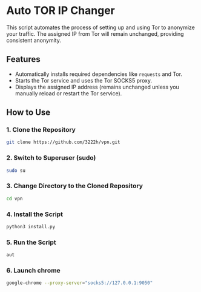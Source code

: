 
# Auto TOR IP Changer

This script automates the process of setting up and using Tor to anonymize your traffic. The assigned IP from Tor will remain unchanged, providing consistent anonymity.

## Features
- Automatically installs required dependencies like `requests` and Tor.
- Starts the Tor service and uses the Tor SOCKS5 proxy.
- Displays the assigned IP address (remains unchanged unless you manually reload or restart the Tor service).

## How to Use

### 1. Clone the Repository

```bash
git clone https://github.com/3222h/vpn.git
```
### 2. Switch to Superuser (sudo)
```bash
sudo su
```
### 3. Change Directory to the Cloned Repository
```bash
cd vpn
```
### 4. Install the Script
```bash
python3 install.py
  ```
### 5. Run the Script
```bash
aut
```
### 6. Launch chrome
```bash
google-chrome --proxy-server="socks5://127.0.0.1:9050"
```
